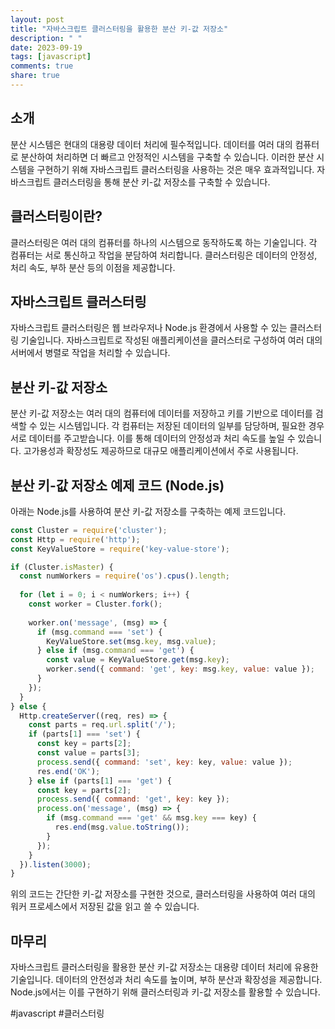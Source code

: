 ```yaml
---
layout: post
title: "자바스크립트 클러스터링을 활용한 분산 키-값 저장소"
description: " "
date: 2023-09-19
tags: [javascript]
comments: true
share: true
---
```


## 소개
분산 시스템은 현대의 대용량 데이터 처리에 필수적입니다. 데이터를 여러 대의 컴퓨터로 분산하여 처리하면 더 빠르고 안정적인 시스템을 구축할 수 있습니다. 이러한 분산 시스템을 구현하기 위해 자바스크립트 클러스터링을 사용하는 것은 매우 효과적입니다. 자바스크립트 클러스터링을 통해 분산 키-값 저장소를 구축할 수 있습니다.

## 클러스터링이란?
클러스터링은 여러 대의 컴퓨터를 하나의 시스템으로 동작하도록 하는 기술입니다. 각 컴퓨터는 서로 통신하고 작업을 분담하여 처리합니다. 클러스터링은 데이터의 안정성, 처리 속도, 부하 분산 등의 이점을 제공합니다.

## 자바스크립트 클러스터링
자바스크립트 클러스터링은 웹 브라우저나 Node.js 환경에서 사용할 수 있는 클러스터링 기술입니다. 자바스크립트로 작성된 애플리케이션을 클러스터로 구성하여 여러 대의 서버에서 병렬로 작업을 처리할 수 있습니다.

## 분산 키-값 저장소
분산 키-값 저장소는 여러 대의 컴퓨터에 데이터를 저장하고 키를 기반으로 데이터를 검색할 수 있는 시스템입니다. 각 컴퓨터는 저장된 데이터의 일부를 담당하며, 필요한 경우 서로 데이터를 주고받습니다. 이를 통해 데이터의 안정성과 처리 속도를 높일 수 있습니다. 고가용성과 확장성도 제공하므로 대규모 애플리케이션에서 주로 사용됩니다.

## 분산 키-값 저장소 예제 코드 (Node.js)
아래는 Node.js를 사용하여 분산 키-값 저장소를 구축하는 예제 코드입니다.

```javascript
const Cluster = require('cluster');
const Http = require('http');
const KeyValueStore = require('key-value-store');

if (Cluster.isMaster) {
  const numWorkers = require('os').cpus().length;
  
  for (let i = 0; i < numWorkers; i++) {
    const worker = Cluster.fork();
    
    worker.on('message', (msg) => {
      if (msg.command === 'set') {
        KeyValueStore.set(msg.key, msg.value);
      } else if (msg.command === 'get') {
        const value = KeyValueStore.get(msg.key);
        worker.send({ command: 'get', key: msg.key, value: value });
      }
    });
  }
} else {
  Http.createServer((req, res) => {
    const parts = req.url.split('/');
    if (parts[1] === 'set') {
      const key = parts[2];
      const value = parts[3];
      process.send({ command: 'set', key: key, value: value });
      res.end('OK');
    } else if (parts[1] === 'get') {
      const key = parts[2];
      process.send({ command: 'get', key: key });
      process.on('message', (msg) => {
        if (msg.command === 'get' && msg.key === key) {
          res.end(msg.value.toString());
        }
      });
    }
  }).listen(3000);
}
```

위의 코드는 간단한 키-값 저장소를 구현한 것으로, 클러스터링을 사용하여 여러 대의 워커 프로세스에서 저장된 값을 읽고 쓸 수 있습니다.

## 마무리
자바스크립트 클러스터링을 활용한 분산 키-값 저장소는 대용량 데이터 처리에 유용한 기술입니다. 데이터의 안전성과 처리 속도를 높이며, 부하 분산과 확장성을 제공합니다. Node.js에서는 이를 구현하기 위해 클러스터링과 키-값 저장소를 활용할 수 있습니다.

#javascript #클러스터링